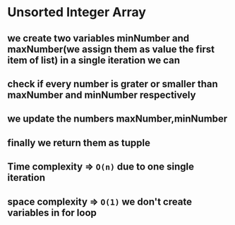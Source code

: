 # Unsorted Integer Array

## we create two variables minNumber and maxNumber(we assign them as value the first item of list) in a single iteration we can

## check if every number is grater or smaller than maxNumber and minNumber respectively

## we update the numbers maxNumber,minNumber

## finally we return them as tupple

## Time complexity => `O(n)` due to one single iteration

## space complexity => `O(1)` we don't create variables in for loop
